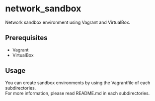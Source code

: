 # network_sandbox

Network sandbox environment using Vagrant and VirtualBox.

## Prerequisites

- Vagrant
- VirtualBox

## Usage

You can create sandbox environments by using the Vagrantfile of each subdirectories.  
For more information, please read README.md in each subdirectories.
